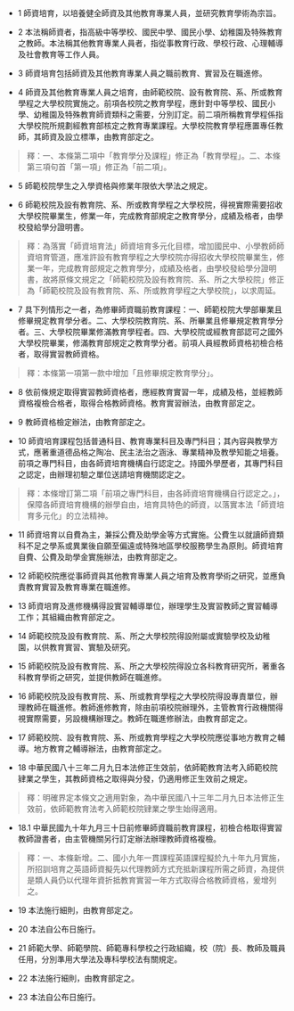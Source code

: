 * 1 師資培育，以培養健全師資及其他教育專業人員，並研究教育學術為宗旨。

* 2 本法稱師資者，指高級中等學校、國民中學、國民小學、幼稚園及特殊教育之教師。本法稱其他教育專業人員者，指從事教育行政、學校行政、心理輔導及社會教育等工作人員。

* 3 師資培育包括師資及其他教育專業人員之職前教育、實習及在職進修。

* 4 師資及其他教育專業人員之培育，由師範校院、設有教育院、系、所或教育學程之大學校院實施之。前項各校院之教育學程，應針對中等學校、國民小學、幼稚園及特殊教育師資類科之需要，分別訂定。前二項所稱教育學程係指大學校院所規劃經教育部核定之教育專業課程。大學校院教育學程應置專任教師，其師資及設立標準，由教育部定之。

> 釋：一、本條第二項中「教育學分及課程」修正為「教育學程」。二、本條第三項句首「第一項」修正為「前二項」。

* 5 師範校院學生之入學資格與修業年限依大學法之規定。

* 6 師範校院及設有教育院、系、所或教育學程之大學校院，得視實際需要招收大學校院畢業生，修業一年，完成教育部規定之教育學分，成績及格者，由學校發給學分證明書。

> 釋：為落實「師資培育法」師資培育多元化目標，增加國民中、小學教師師資培育管道，應准許設有教育學程之大學校院亦得招收大學校院畢業生，修業一年，完成教育部規定之教育學分，成績及格者，由學校發給學分證明書，故將原條文規定之「師範校院及設有教育院、系、所之大學校院」修正為「師範校院及設有教育院、系、所或教育學程之大學校院」，以求周延。

* 7 具下列情形之一者，為修畢師資職前教育課程：一、師範校院大學部畢業且修畢規定教育學分者。二、大學校院教育院、系、所畢業且修畢規定教育學分者。三、大學校院畢業修滿教育學程者。四、大學校院或經教育部認可之國外大學校院畢業，修滿教育部規定之教育學分者。前項人員經教師資格初檢合格者，取得實習教師資格。

> 釋：本條第一項第一款中增加「且修畢規定教育學分」。

* 8 依前條規定取得實習教師資格者，應經教育實習一年，成績及格，並經教師資格複檢合格者，取得合格教師資格。教育實習辦法，由教育部定之。

* 9 教師資格檢定辦法，由教育部定之。

* 10 師資培育課程包括普通科目、教育專業科目及專門科目；其內容與教學方式，應著重道德品格之陶冶、民主法治之涵泳、專業精神及教學知能之培養。前項之專門科目，由各師資培育機構自行認定之。持國外學歷者，其專門科目之認定，由辦理初驗之單位送請培育機關認定之。

> 釋：本條增訂第二項「前項之專門科目，由各師資培育機構自行認定之。」，保障各師資培育機構的辦學自由，培育具特色的師資，以落實本法「師資培育多元化」的立法精神。

* 11 師資培育以自費為主，兼採公費及助學金等方式實施。公費生以就讀師資類科不足之學系或異業後自願至偏遠或特殊地區學校服務學生為原則。師資培育自費、公費及助學金實施辦法，由教育部定之。

* 12 師範校院應從事師資與其他教育專業人員之培育及教育學術之研究，並應負責教育實習及教育專業在職進修。

* 13 師資培育及進修機構得設實習輔導單位，辦理學生及實習教師之實習輔導工作；其組織由教育部定之。

* 14 師範校院及設有教育院、系、所之大學校院得設附屬或實驗學校及幼稚園，以供教育實習、實驗及研究。

* 15 師範校院及設有教育院、系、所之大學校院得設立各科教育研究所，著重各科教育學術之研究，並提供教師在職進修。

* 16 師範校院及設有教育院、系、所或教育學程之大學校院得設專責單位，辦理教師在職進修。教師進修教育，除由前項校院辦理外，主管教育行政機關得視實際需要，另設機構辦理之。教師在職進修辦法，由教育部定之。

* 17 師範校院、設有教育院、系、所或教育學程之大學校院應從事地方教育之輔導。地方教育之輔導辦法，由教育部定之。

* 18 中華民國八十三年二月九日本法修正生效前，依師範教育法考入師範校院肄業之學生，其教師資格之取得與分發，仍適用修正生效前之規定。

> 釋：明確界定本條文之適用對象，為中華民國八十三年二月九日本法修正生效前，依師範教育法考入師範校院肄業之學生始得適用。

* 18.1 中華民國九十年九月三十日前修畢師資職前教育課程，初檢合格取得實習教師證書者，由主管機關另行訂定辦法辦理教師資格複檢。

> 釋：一、本條新增。二、國小九年一貫課程英語課程擬於九十年九月實施，所招訓培育之英語師資擬先以代理教師方式充抵新課程所需之師資，為提供是類人員仍以代理年資折抵教育實習一年方式取得合格教師資格，爰增列之。

* 19 本法施行細則，由教育部定之。

* 20 本法自公布日施行。

* 21 師範大學、師範學院、師範專科學校之行政組織，校（院）長、教師及職員任用，分別準用大學法及專科學校法有關規定。

* 22 本法施行細則，由教育部定之。

* 23 本法自公布日施行。

